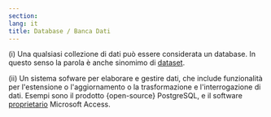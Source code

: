 ```yaml
---
section: 
lang: it
title: Database / Banca Dati
---
```


(i) Una qualsiasi collezione di dati può essere considerata un database. In questo senso la parola è anche sinomimo di [dataset](/glossary/it/dataset/).

(ii) Un sistema sofware per elaborare e gestire dati, che include funzionalità per l'estensione o l'aggiornamento o la trasformazione e l'interrogazione di dati. Esempi sono il prodotto {open-source} PostgreSQL, e il software [proprietario](/glossary/it/proprietary/) Microsoft Access.
